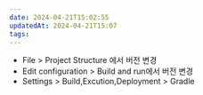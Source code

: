 ```yaml
---
date: 2024-04-21T15:02:55
updatedAt: 2024-04-21T15:07
tags: 
---
```

- File > Project Structure 에서 버전 변경  
- Edit configuration > Build and run에서 버전 변경
- Settings > Build,Excution,Deployment > Gradle